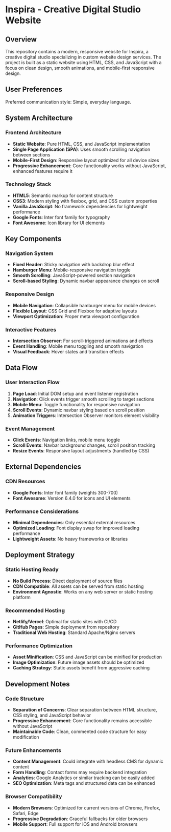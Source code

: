 # Inspira - Creative Digital Studio Website

## Overview

This repository contains a modern, responsive website for Inspira, a creative digital studio specializing in custom website design services. The project is built as a static website using HTML, CSS, and JavaScript with a focus on clean design, smooth animations, and mobile-first responsive design.

## User Preferences

Preferred communication style: Simple, everyday language.

## System Architecture

### Frontend Architecture
- **Static Website**: Pure HTML, CSS, and JavaScript implementation
- **Single Page Application (SPA)**: Uses smooth scrolling navigation between sections
- **Mobile-First Design**: Responsive layout optimized for all device sizes
- **Progressive Enhancement**: Core functionality works without JavaScript, enhanced features require it

### Technology Stack
- **HTML5**: Semantic markup for content structure
- **CSS3**: Modern styling with flexbox, grid, and CSS custom properties
- **Vanilla JavaScript**: No framework dependencies for lightweight performance
- **Google Fonts**: Inter font family for typography
- **Font Awesome**: Icon library for UI elements

## Key Components

### Navigation System
- **Fixed Header**: Sticky navigation with backdrop blur effect
- **Hamburger Menu**: Mobile-responsive navigation toggle
- **Smooth Scrolling**: JavaScript-powered section navigation
- **Scroll-based Styling**: Dynamic navbar appearance changes on scroll

### Responsive Design
- **Mobile Navigation**: Collapsible hamburger menu for mobile devices
- **Flexible Layout**: CSS Grid and Flexbox for adaptive layouts
- **Viewport Optimization**: Proper meta viewport configuration

### Interactive Features
- **Intersection Observer**: For scroll-triggered animations and effects
- **Event Handling**: Mobile menu toggling and smooth navigation
- **Visual Feedback**: Hover states and transition effects

## Data Flow

### User Interaction Flow
1. **Page Load**: Initial DOM setup and event listener registration
2. **Navigation**: Click events trigger smooth scrolling to target sections
3. **Mobile Menu**: Toggle functionality for responsive navigation
4. **Scroll Events**: Dynamic navbar styling based on scroll position
5. **Animation Triggers**: Intersection Observer monitors element visibility

### Event Management
- **Click Events**: Navigation links, mobile menu toggle
- **Scroll Events**: Navbar background changes, scroll position tracking
- **Resize Events**: Responsive layout adjustments (handled by CSS)

## External Dependencies

### CDN Resources
- **Google Fonts**: Inter font family (weights 300-700)
- **Font Awesome**: Version 6.4.0 for icons and UI elements

### Performance Considerations
- **Minimal Dependencies**: Only essential external resources
- **Optimized Loading**: Font display swap for improved loading performance
- **Lightweight Assets**: No heavy frameworks or libraries

## Deployment Strategy

### Static Hosting Ready
- **No Build Process**: Direct deployment of source files
- **CDN Compatible**: All assets can be served from static hosting
- **Environment Agnostic**: Works on any web server or static hosting platform

### Recommended Hosting
- **Netlify/Vercel**: Optimal for static sites with CI/CD
- **GitHub Pages**: Simple deployment from repository
- **Traditional Web Hosting**: Standard Apache/Nginx servers

### Performance Optimization
- **Asset Minification**: CSS and JavaScript can be minified for production
- **Image Optimization**: Future image assets should be optimized
- **Caching Strategy**: Static assets benefit from aggressive caching

## Development Notes

### Code Structure
- **Separation of Concerns**: Clear separation between HTML structure, CSS styling, and JavaScript behavior
- **Progressive Enhancement**: Core functionality remains accessible without JavaScript
- **Maintainable Code**: Clean, commented code structure for easy modification

### Future Enhancements
- **Content Management**: Could integrate with headless CMS for dynamic content
- **Form Handling**: Contact forms may require backend integration
- **Analytics**: Google Analytics or similar tracking can be easily added
- **SEO Optimization**: Meta tags and structured data can be enhanced

### Browser Compatibility
- **Modern Browsers**: Optimized for current versions of Chrome, Firefox, Safari, Edge
- **Progressive Degradation**: Graceful fallbacks for older browsers
- **Mobile Support**: Full support for iOS and Android browsers